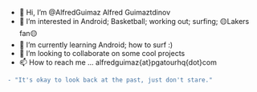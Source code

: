 - 👋 Hi, I’m @AlfredGuimaz Alfred Guimaztdinov
- 👀 I’m interested in Android; Basketball; working out; surfing; 🟡Lakers fan🟡
- 🌱 I’m currently learning Android; how to surf :)
- 💞️ I’m looking to collaborate on some cool projects
- 📫 How to reach me ... alfredguimaz{at}pgatourhq{dot}com
```diff
- "It's okay to look back at the past, just don't stare."

